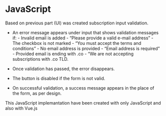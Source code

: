 # JavaScript

Based on previous part (UI) was created subscription input validation.
- An error message appears under input that shows validation messages if:
        - Invalid email is added - “Please provide a valid e-mail address”
        - The checkbox is not marked - “You must accept the terms and conditions”
        - No email address is provided - “Email address is required”
        - Provided email is ending with .co - “We are not accepting subscriptions with .co TLD.

- Once validation has passed, the error disappears.
- The button is disabled if the form is not valid.
- On successful validation, a success message appears in the place of the form, as per design.

This JavaScript implemantation have been created with only JavaScript and also with Vue.js